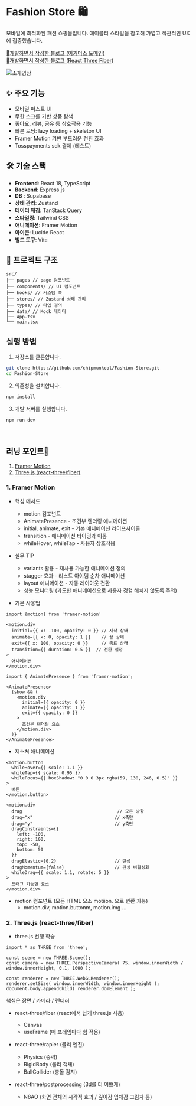 # Fashion Store 🛍️

모바일에 최적화된 패션 쇼핑몰입니다. 에이블리 스타일을 참고해 가볍고 직관적인 UX에 집중했습니다. <br />

[🔗개발하면서 작성한 블로그 (이커머스 도메인)](https://fkawnltjsejdj.tistory.com/97) <br >
[🔗개발하면서 작성한 블로그 (React Three Fiber)](https://fkawnltjsejdj.tistory.com/category/R3F%28React%20Three%20Fiber%29)

![소개영상](https://github.com/user-attachments/assets/7daf498e-ed8c-4772-ad7c-c73c8eb906b4)


## ✨ 주요 기능

- 모바일 퍼스트 UI
- 무한 스크롤 기반 상품 탐색
- 좋아요, 리뷰, 공유 등 상호작용 기능
- 빠른 로딩: lazy loading + skeleton UI
- Framer Motion 기반 부드러운 전환 효과
- Tosspayments sdk 결제 (테스트)

## 🛠️ 기술 스택

- **Frontend**: React 18, TypeScript
- **Backend**: Express.js
- **DB** : Supabase
- **상태 관리**: Zustand
- **데이터 페칭**: TanStack Query
- **스타일링**: Tailwind CSS
- **애니메이션**: Framer Motion
- **아이콘**: Lucide React
- **빌드 도구**: Vite

## 📁 프로젝트 구조

```
src/
├── pages // page 컴포넌트
├── components/ // UI 컴포넌트
├── hooks/ // 커스텀 훅
├── stores/ // Zustand 상태 관리
├── types/ // 타입 정의
├── data/ // Mock 데이터
├── App.tsx
└── main.tsx
```

## 실행 방법

1. 저장소를 클론합니다.
```bash
git clone https://github.com/chipmunkcol/Fashion-Store.git
cd Fashion-Store
```

2. 의존성을 설치합니다.
```bash
npm install
```

3. 개발 서버를 실행합니다.
```bash
npm run dev
```

<br />


## 러닝 포인트💪

1. [Framer Motion](#1-framer-motion)
2. [Three.js (react-three/fiber)](#2-threejs-react-threefiber)

### 1. Framer Motion

- 핵심 메서드

  - motion 컴포넌트
  - AnimatePresence - 조건부 렌더링 애니메이션
  - initial, animate, exit - 기본 애니메이션 라이프사이클
  - transition - 애니메이션 타이밍과 이동
  - whileHover, whileTap - 사용자 상호작용

- 실무 TIP

  - variants 활용 - 재사용 가능한 애니메이션 정의
  - stagger 효과 - 리스트 아이템 순차 애니메이션
  - layout 애니메이션 - 자동 레이아웃 전환
  - 성능 모니터링 (과도한 애니메이션으로 사용자 경험 해치지 않도록 주의)

- 기본 사용법

```
import {motion} from 'framer-motion'

<motion.div
  initial={{ x: -100, opacity: 0 }} // 시작 상태
  animate={{ x: 0, opacity: 1 }}    // 끝 상태
  exit={{ x: 100, opacity: 0 }}     // 종료 상태
  transition={{ duration: 0.5 }}  // 전환 설정
>
  애니메이션
</motion.div>
```

```
import { AnimatePresence } from 'framer-motion';

<AnimatePresence>
  {show && (
    <motion.div
      initial={{ opacity: 0 }}
      animate={{ opacity: 1 }}
      exit={{ opacity: 0 }}
    >
      조건부 렌더링 요소
    </motion.div>
  )}
</AnimatePresence>
```

- 제스처 애니메이션

```
<motion.button
  whileHover={{ scale: 1.1 }}
  whileTap={{ scale: 0.95 }}
  whileFocus={{ boxShadow: "0 0 0 3px rgba(59, 130, 246, 0.5)" }}
>
  버튼
</motion.button>
```

```
<motion.div
  drag                                    // 모든 방향
  drag="x"                               // x축만
  drag="y"                               // y축만
  dragConstraints={{
    left: -100,
    right: 100,
    top: -50,
    bottom: 50
  }}
  dragElastic={0.2}                      // 탄성
  dragMomentum={false}                   // 관성 비활성화
  whileDrag={{ scale: 1.1, rotate: 5 }}
>
  드래그 가능한 요소
</motion.div>
```

- motion 컴포넌트 (모든 HTML 요소 motiion. 으로 변환 가능)
  - motion.div, motion.buttonm, motion.img ...

### 2. Three.js (react-three/fiber)

- three.js 선행 학습

```
import * as THREE from 'three';

const scene = new THREE.Scene();
const camera = new THREE.PerspectiveCamera( 75, window.innerWidth / window.innerHeight, 0.1, 1000 );

const renderer = new THREE.WebGLRenderer();
renderer.setSize( window.innerWidth, window.innerHeight );
document.body.appendChild( renderer.domElement );
```

핵심은 장면 / 카메라 / 렌더러

- react-three/fiber (react에서 쉽게 three.js 사용)

  - Canvas
  - useFrame (매 프레임마다 힘 적용)

- react-three/rapier (물리 엔진)

  - Physics (중력)
  - RigidBody (물리 객체)
  - BallCollider (충돌 감지)

- react-three/postprocessing (3d를 더 이쁘게)
  - N8AO (화면 전체의 시각적 효과 / 깊이감 입체감 그림자 등)
